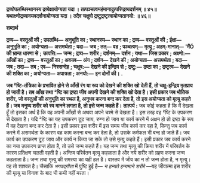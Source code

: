 **द्रव्योपलब्धिस्थानस्य द्रव्येक्षायोग्यता यदा ।** **तत्पञ्चत्वमहंमानादुत्पत्तिद्र्रव्यदर्शनम् ॥ ४५॥** **यथाक्ष्णोद्र्रव्यावयवदर्शनायोग्यता यदा ।** **तदैव चक्षुषो द्रष्टुद्र्रष्टृत्वायोग्यतानयो: ॥ ४६॥** 

**शब्दार्थ** 

**द्रव्य—** **वस्तुओं की** **; उपलब्धि—** **अनुभूति का** **; स्थानस्य—** **स्थान का** **; द्रव्य—** **वस्तुओं की** **; ईक्षा—** **अनुभूति का** **;** **अयोग्यता—** **असमर्थता** **; यदा—** **जब** **; तत्—** **वह** **; पञ्चत्वम्—** **मृत्यु** **; अहम्-मानात्—** **'मैंÓ की भ्रान्त धारणा से** **;** **उत्पत्ति:—** **जन्म** **; द्रव्य—** **शरीर** **; दर्शनम्—** **दर्शन** **; यथा—** **जिस प्रकार** **; अक्ष्णो:—** **आँखों का** **; द्रव्य—** **वस्तुओं का** **;** **अवयव—** **अंग** **; दर्शन—** **देखने की** **; अयोग्यता—** **असमर्थता** **; यदा—** **जब** **; तदा—** **तब** **; एव—** **निस्सन्देह** **; चक्षुष:—** **देखने की इन्द्रिय से** **; द्रष्टु:—** **द्रष्टा का** **; द्रष्टृत्व—** **देखने की शक्ति का** **; अयोग्यता—** **अपात्रता** **; अनयो:—** **इन दोनों की।** **.** 

**जब ²ष्टि-तंत्रिका के प्रभावित होने से आँखें रंग या रूप को देखने की शक्ति खो** **देती हैं, तो चक्षु-इन्द्रिय मृतप्राय हो जाती है। तब आँख तथा ²ष्टि का द्रष्टा जीव अपनी** **देखने की शक्ति खो देता है। इसी प्रकार जब भौतिक शरीर, जो वस्तुओं की अनुभूति** **का स्थल है, अनुभव करना बन्द कर देता है, तो इस अयोग्यता को मृत्यु कहते हैं। जब** **मनुष्य शरीर को स्व मानने लगता है, तो इसे जन्म कहते हैं।** **तात्पर्य :** जब कोई कहता है कि मैं देखता हूँ तो इसका अर्थ है कि वह अपनी आँखों से अथवा अपने चश्मे से देखता है। इस तरह वह ²ष्टि के उपकरण से देखता है। यदि ²ष्टि का यह उपकरण टूट जाय, रुग्ण हो जाय या कार्य करने में अक्षम हो तो द्रष्टा के रूप में वह देखना बन्द कर देता है। इसी प्रकार इस शरीर में इस समय जीव कार्य कर रहा है, किन्तु जब कार्य करने में असमर्थता के कारण वह काम करना बन्द कर देता है, तो उसके कर्मफल भी बन्द हो जाते हैं। जब कार्य का उपकरण टूट जाय और कार्य न किया जा सके तो उसे मृत्यु कहते हैं। इसी प्रकार जब कार्य करने का नया उपकरण प्राप्त होता है, तो उसे जन्म कहते हैं। यह जन्म तथा मृत्यु की क्रिया शरीर में परिवर्तन के कारण प्रतिक्षण चलती रहती है। अन्तिम परिर्वतन मृत्यु कहलाता है और नये शरीर को ग्रहण करना जन्म कहलाता है। जन्म तथा मृत्यु की समस्या का यही हल है। वास्तव में जीव का न तो जन्म होता है, न मृत्यु। वह तो शाश्वत है। जैसाकि *भगवद्गीता* में पुष्टि हुई है— *न हन्यते हन्यमाने शरीरे* —यह जीवात्मा इस शरीर की मृत्यु या विनाश के बाद भी कभी नहीं मरता।  